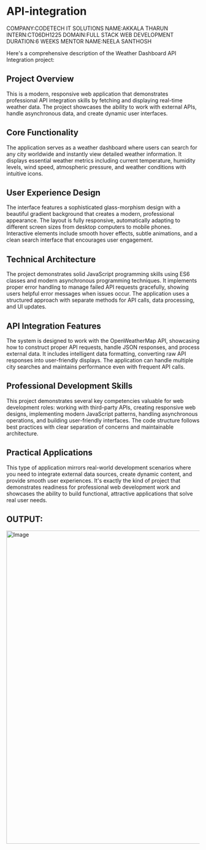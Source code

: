 # API-integration
COMPANY:CODETECH IT SOLUTIONS
NAME:AKKALA THARUN
INTERN:CT06DH1225
DOMAIN:FULL STACK WEB DEVELOPMENT
DURATION:6 WEEKS
MENTOR NAME:NEELA SANTHOSH


Here's a comprehensive description of the Weather Dashboard API Integration project:

## Project Overview
This is a modern, responsive web application that demonstrates professional API integration skills by fetching and displaying real-time weather data. The project showcases the ability to work with external APIs, handle asynchronous data, and create dynamic user interfaces.

## Core Functionality
The application serves as a weather dashboard where users can search for any city worldwide and instantly view detailed weather information. It displays essential weather metrics including current temperature, humidity levels, wind speed, atmospheric pressure, and weather conditions with intuitive icons.

## User Experience Design
The interface features a sophisticated glass-morphism design with a beautiful gradient background that creates a modern, professional appearance. The layout is fully responsive, automatically adapting to different screen sizes from desktop computers to mobile phones. Interactive elements include smooth hover effects, subtle animations, and a clean search interface that encourages user engagement.

## Technical Architecture
The project demonstrates solid JavaScript programming skills using ES6 classes and modern asynchronous programming techniques. It implements proper error handling to manage failed API requests gracefully, showing users helpful error messages when issues occur. The application uses a structured approach with separate methods for API calls, data processing, and UI updates.

## API Integration Features
The system is designed to work with the OpenWeatherMap API, showcasing how to construct proper API requests, handle JSON responses, and process external data. It includes intelligent data formatting, converting raw API responses into user-friendly displays. The application can handle multiple city searches and maintains performance even with frequent API calls.

## Professional Development Skills
This project demonstrates several key competencies valuable for web development roles: working with third-party APIs, creating responsive web designs, implementing modern JavaScript patterns, handling asynchronous operations, and building user-friendly interfaces. The code structure follows best practices with clear separation of concerns and maintainable architecture.

## Practical Applications
This type of application mirrors real-world development scenarios where you need to integrate external data sources, create dynamic content, and provide smooth user experiences. It's exactly the kind of project that demonstrates readiness for professional web development work and showcases the ability to build functional, attractive applications that solve real user needs.


## OUTPUT: 
<img width="1230" height="817" alt="Image" src="https://github.com/user-attachments/assets/18b0184e-028c-4cb6-a1f3-2b1e51adf9b5" />
